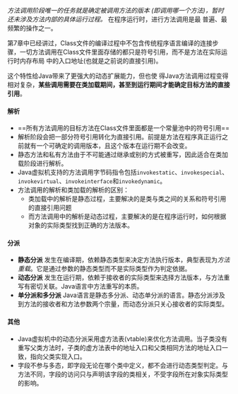 
*方法调用阶段唯一的任务就是确定被调用方法的版本 (即调用哪一个方法)，暂时还未涉及方法内部的具体运行过程。* 在程序运行时，进行方法调用是最 普遍、最频繁的操作之一。

第7章中已经讲过，Class文件的编译过程中不包含传统程序语言编译的连接步骤，一切方法调用在Class文件里面存储的都只是符号引用，而不是方法在实际运行时内存布局 中的入口地址(也就是之前说的直接引用)。

这个特性给Java带来了更强大的动态扩展能力，但也使 得Java方法调用过程变得相对复杂，**某些调用需要在类加载期间，甚至到运行期间才能确定目标方法的直接引用**。

#### 解析

- ==所有方法调用的目标方法在Class文件里面都是一个常量池中的符号引用==
- 解析阶段会把一部分符号引用转化为直接引用。前提是方法在程序真正运行之前就有一个可确定的调用版本，且这个版本在运行期不会改变。
- 静态方法和私有方法由于不可能通过继承或别的方式被重写，因此适合在类加载阶段进行解析。
- Java虚拟机支持的方法调用字节码指令包括`invokestatic`、`invokespecial`、`invokevirtual`、`invokeinterface`和`invokedynamic`。
- 方法调用的解析和类加载的解析的区别：
	- 类加载中的解析是静态过程，主要解决的是类与类之间的关系和符号引用的直接引用问题
	- 而方法调用中的解析是动态过程，主要解决的是在程序运行时，如何根据对象的实际类型找到正确的方法版本。

#### 分派

- **静态分派** 发生在编译期，依赖静态类型来决定方法执行版本，典型表现为*方法重载*。它是通过参数的静态类型而不是实际类型作为判定依据。
- **动态分派** 发生在运行期，依赖于接收者的实际类型来选择方法版本，与方法重写有密切关联。Java语言中方法重写的本质。
- **单分派和多分派** Java语言是静态多分派、动态单分派的语言。静态分派涉及到方法的接收者和方法参数两个宗量，而动态分派只关心接收者的实际类型。

#### 其他

- Java虚拟机中的动态分派采用虚方法表(vtable)来优化方法调用。当子类没有重写父类方法时，子类的虚方法表中的地址入口和父类相同方法的地址入口一致，指向父类实现入口。
- 字段不参与多态，即字段无论在哪个类中定义，都不会进行动态类型判定。与方法不同，字段的访问只与声明该字段的类相关，不受字段所在对象实际类型的影响。